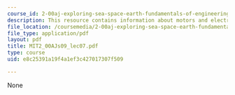 ```yaml
---
course_id: 2-00aj-exploring-sea-space-earth-fundamentals-of-engineering-design-spring-2009
description: This resource contains information about motors and electronics.
file_location: /coursemedia/2-00aj-exploring-sea-space-earth-fundamentals-of-engineering-design-spring-2009/e8c25391a19f4a1ef3c427017307f509_MIT2_00AJs09_lec07.pdf
file_type: application/pdf
layout: pdf
title: MIT2_00AJs09_lec07.pdf
type: course
uid: e8c25391a19f4a1ef3c427017307f509

---
```

None